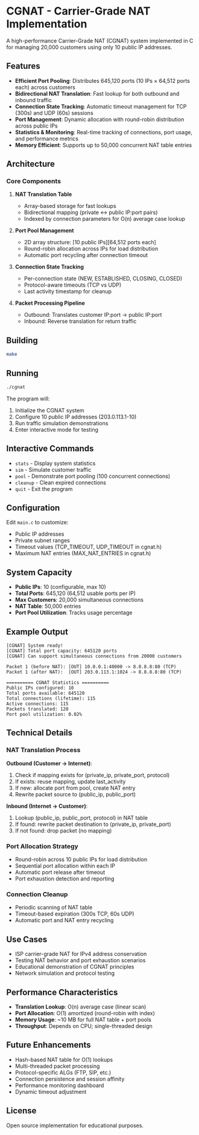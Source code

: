 # CGNAT - Carrier-Grade NAT Implementation

A high-performance Carrier-Grade NAT (CGNAT) system implemented in C for managing 20,000 customers using only 10 public IP addresses.

## Features

- **Efficient Port Pooling**: Distributes 645,120 ports (10 IPs × 64,512 ports each) across customers
- **Bidirectional NAT Translation**: Fast lookup for both outbound and inbound traffic
- **Connection State Tracking**: Automatic timeout management for TCP (300s) and UDP (60s) sessions
- **Port Management**: Dynamic allocation with round-robin distribution across public IPs
- **Statistics & Monitoring**: Real-time tracking of connections, port usage, and performance metrics
- **Memory Efficient**: Supports up to 50,000 concurrent NAT table entries

## Architecture

### Core Components

1. **NAT Translation Table**
   - Array-based storage for fast lookups
   - Bidirectional mapping (private ↔ public IP:port pairs)
   - Indexed by connection parameters for O(n) average case lookup

2. **Port Pool Management**
   - 2D array structure: [10 public IPs][64,512 ports each]
   - Round-robin allocation across IPs for load distribution
   - Automatic port recycling after connection timeout

3. **Connection State Tracking**
   - Per-connection state (NEW, ESTABLISHED, CLOSING, CLOSED)
   - Protocol-aware timeouts (TCP vs UDP)
   - Last activity timestamp for cleanup

4. **Packet Processing Pipeline**
   - Outbound: Translates customer IP:port → public IP:port
   - Inbound: Reverse translation for return traffic

## Building

```bash
make
```

## Running

```bash
./cgnat
```

The program will:
1. Initialize the CGNAT system
2. Configure 10 public IP addresses (203.0.113.1-10)
3. Run traffic simulation demonstrations
4. Enter interactive mode for testing

## Interactive Commands

- `stats` - Display system statistics
- `sim` - Simulate customer traffic
- `pool` - Demonstrate port pooling (100 concurrent connections)
- `cleanup` - Clean expired connections
- `quit` - Exit the program

## Configuration

Edit `main.c` to customize:
- Public IP addresses
- Private subnet ranges
- Timeout values (TCP_TIMEOUT, UDP_TIMEOUT in cgnat.h)
- Maximum NAT entries (MAX_NAT_ENTRIES in cgnat.h)

## System Capacity

- **Public IPs**: 10 (configurable, max 10)
- **Total Ports**: 645,120 (64,512 usable ports per IP)
- **Max Customers**: 20,000 simultaneous connections
- **NAT Table**: 50,000 entries
- **Port Pool Utilization**: Tracks usage percentage

## Example Output

```
[CGNAT] System ready!
[CGNAT] Total port capacity: 645120 ports
[CGNAT] Can support simultaneous connections from 20000 customers

Packet 1 (before NAT): [OUT] 10.0.0.1:40000 -> 8.8.8.8:80 (TCP)
Packet 1 (after NAT):  [OUT] 203.0.113.1:1024 -> 8.8.8.8:80 (TCP)

========== CGNAT Statistics ==========
Public IPs configured: 10
Total ports available: 645120
Total connections (lifetime): 115
Active connections: 115
Packets translated: 120
Port pool utilization: 0.02%
```

## Technical Details

### NAT Translation Process

**Outbound (Customer → Internet)**:
1. Check if mapping exists for (private_ip, private_port, protocol)
2. If exists: reuse mapping, update last_activity
3. If new: allocate port from pool, create NAT entry
4. Rewrite packet source to (public_ip, public_port)

**Inbound (Internet → Customer)**:
1. Lookup (public_ip, public_port, protocol) in NAT table
2. If found: rewrite packet destination to (private_ip, private_port)
3. If not found: drop packet (no mapping)

### Port Allocation Strategy

- Round-robin across 10 public IPs for load distribution
- Sequential port allocation within each IP
- Automatic port release after timeout
- Port exhaustion detection and reporting

### Connection Cleanup

- Periodic scanning of NAT table
- Timeout-based expiration (300s TCP, 60s UDP)
- Automatic port and NAT entry recycling

## Use Cases

- ISP carrier-grade NAT for IPv4 address conservation
- Testing NAT behavior and port exhaustion scenarios
- Educational demonstration of CGNAT principles
- Network simulation and protocol testing

## Performance Characteristics

- **Translation Lookup**: O(n) average case (linear scan)
- **Port Allocation**: O(1) amortized (round-robin with index)
- **Memory Usage**: ~10 MB for full NAT table + port pools
- **Throughput**: Depends on CPU; single-threaded design

## Future Enhancements

- Hash-based NAT table for O(1) lookups
- Multi-threaded packet processing
- Protocol-specific ALGs (FTP, SIP, etc.)
- Connection persistence and session affinity
- Performance monitoring dashboard
- Dynamic timeout adjustment

## License

Open source implementation for educational purposes.
